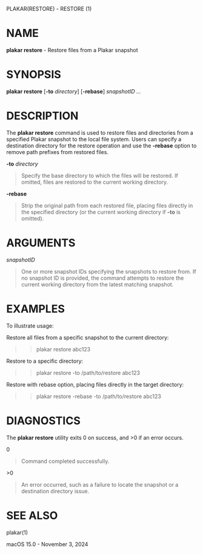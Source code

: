 PLAKAR(RESTORE) - RESTORE (1)

# NAME

**plakar restore** - Restore files from a Plakar snapshot

# SYNOPSIS

**plakar restore**
\[**-to**&nbsp;*directory*]
\[**-rebase**]
*snapshotID&nbsp;...*

# DESCRIPTION

The
**plakar restore**
command is used to restore files and directories from a specified Plakar snapshot to the local file system. Users can specify a destination directory for the restore operation and use the
**-rebase**
option to remove path prefixes from restored files.

**-to** *directory*

> Specify the base directory to which the files will be restored. If omitted, files are restored to the current working directory.

**-rebase**

> Strip the original path from each restored file, placing files directly in the specified directory (or the current working directory if
> **-to**
> is omitted).

# ARGUMENTS

*snapshotID*

> One or more snapshot IDs specifying the snapshots to restore from. If no snapshot ID is provided, the command attempts to restore the current working directory from the latest matching snapshot.

# EXAMPLES

To illustrate usage:

Restore all files from a specific snapshot to the current directory:

> > plakar restore abc123

Restore to a specific directory:

> > plakar restore -to /path/to/restore abc123

Restore with rebase option, placing files directly in the target directory:

> > plakar restore -rebase -to /path/to/restore abc123

# DIAGNOSTICS

The **plakar restore** utility exits&#160;0 on success, and&#160;&gt;0 if an error occurs.

0

> Command completed successfully.

&gt;0

> An error occurred, such as a failure to locate the snapshot or a destination directory issue.

# SEE ALSO

plakar(1)

macOS 15.0 - November 3, 2024
